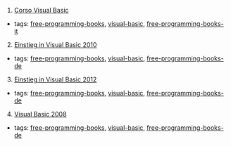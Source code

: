 1. [Corso Visual Basic](http://www.webalice.it/kindofapple/corsovb.pdf)
  * tags: [free-programming-books](tags/free-programming-books.md), [visual-basic](tags/visual-basic.md), [free-programming-books-it](tags/free-programming-books-it.md)
2. [Einstieg in Visual Basic 2010](http://openbook.rheinwerk-verlag.de/einstieg_vb_2010/)
  * tags: [free-programming-books](tags/free-programming-books.md), [visual-basic](tags/visual-basic.md), [free-programming-books-de](tags/free-programming-books-de.md)
3. [Einstieg in Visual Basic 2012](http://openbook.rheinwerk-verlag.de/einstieg_vb_2012/)
  * tags: [free-programming-books](tags/free-programming-books.md), [visual-basic](tags/visual-basic.md), [free-programming-books-de](tags/free-programming-books-de.md)
4. [Visual Basic 2008](http://openbook.rheinwerk-verlag.de/visualbasic_2008/)
  * tags: [free-programming-books](tags/free-programming-books.md), [visual-basic](tags/visual-basic.md), [free-programming-books-de](tags/free-programming-books-de.md)
